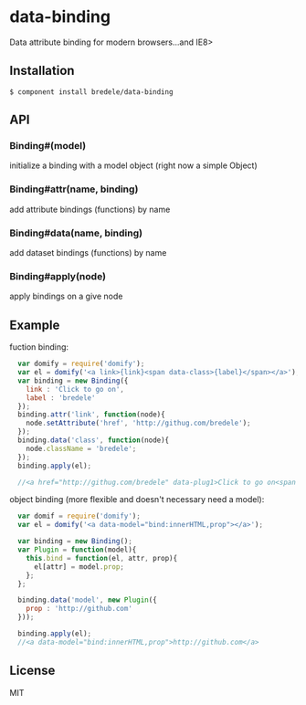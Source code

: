 # data-binding

  Data attribute binding for modern browsers...and IE8>

## Installation

    $ component install bredele/data-binding

## API

### Binding#(model)

  initialize a binding with a model object (right now a simple Object)

### Binding#attr(name, binding) 

  add attribute bindings (functions) by name

### Binding#data(name, binding) 

  add dataset bindings (functions) by name

### Binding#apply(node)

  apply bindings on a give node

## Example

fuction binding:
```js
  var domify = require('domify');
  var el = domify('<a link>{link}<span data-class>{label}</span></a>');
  var binding = new Binding({
    link : 'Click to go on',
    label : 'bredele'
  });
  binding.attr('link', function(node){
    node.setAttribute('href', 'http://githug.com/bredele');
  });
  binding.data('class', function(node){
    node.className = 'bredele';
  });
  binding.apply(el);

  //<a href="http://githug.com/bredele" data-plug1>Click to go on<span class="bredele" data-plug2>bredele</span></a>
```

object binding (more flexible and doesn't necessary need a model):
```js
  var domif = require('domify');
  var el = domify('<a data-model="bind:innerHTML,prop"></a>');

  var binding = new Binding();
  var Plugin = function(model){
    this.bind = function(el, attr, prop){
      el[attr] = model.prop;
    };
  };

  binding.data('model', new Plugin({
    prop : 'http://github.com'
  }));

  binding.apply(el);
  //<a data-model="bind:innerHTML,prop">http://github.com</a>
```

## License

  MIT
